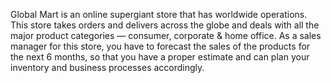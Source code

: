 Global Mart is an online supergiant store that has worldwide operations. This store takes orders and delivers across the globe and deals with all the major product categories — consumer, corporate & home office.
As a sales manager for this store, you have to forecast the sales of the products for the next 6 months, so that you have a proper estimate and can plan your inventory and business processes accordingly.
